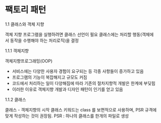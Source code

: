 # 팩토리 패턴

1.1 클래스와 객체 지향

객체 지향 프로그램을 실행하려면 클래스 선언이 필요
클래스에는 처리할 행동(객체에서 동작을 수행해야 하는 처리로직)을 결정

1.1.1 객체지향

객체지향프로그래밍(OOP)
- 서비스에는 다양한 사용자 경험이 요구되는 등 각종 사항들이 증가하고 있음
- 프로그램의 기능이 복잡해지고 규모도 커짐
- 코드에서 처리하는 일이 다양해짐에 따라 기존의 절차지향적 개발은 한계에 부딪힘 
- 이러한 이유로 객체지향 개발과 디자인 패턴이 인기를 얻고 있음

1.1.2 클래스

클래스 - 객체지향의 시작
클래스 키워드는 class 를 보편적으로 사용하며, PSR 규격에 맞게 작성하는 것이 권장됨.
PSR : 하나의 클래스를 한개의 파일로 생성
